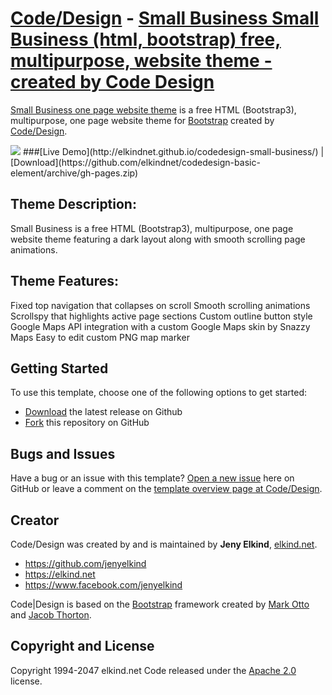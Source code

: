 # [Code/Design](http://http://codedesign.elkind.net/) - [Small Business Small Business (html, bootstrap) free, multipurpose, website theme - created by Code Design](http://codedesign.elkind.net/themes/basicelement/)


[Small Business one page website theme](http://codedesign.elkind.net/themes/basicelement/) is a free HTML (Bootstrap3), multipurpose, one page website theme for [Bootstrap](http://getbootstrap.com/) created by [Code/Design](http://http://codedesign.elkind.net/).

<img src="https://raw.githubusercontent.com/elkindnet/codedesign-small-business/gh-pages/img/screenshot.jpg">
###[Live Demo](http://elkindnet.github.io/codedesign-small-business/)   |   [Download](https://github.com/elkindnet/codedesign-basic-element/archive/gh-pages.zip)

## Theme Description:

Small Business is a free HTML (Bootstrap3), multipurpose, one page website theme featuring a dark layout along with smooth scrolling page animations.

## Theme Features:

Fixed top navigation that collapses on scroll
Smooth scrolling animations
Scrollspy that highlights active page sections
Custom outline button style
Google Maps API integration with a custom Google Maps skin by Snazzy Maps
Easy to edit custom PNG map marker


## Getting Started

To use this template, choose one of the following options to get started:
* [Download](https://github.com/elkindnet/codedesign-basic-element/archive/gh-pages.zip) the latest release on Github
* [Fork](https://github.com/elkindnet/codedesign-basic-element/fork) this repository on GitHub


## Bugs and Issues

Have a bug or an issue with this template? [Open a new issue](https://github.com/elkindnet/codedesign-basic-element/issues) here on GitHub or leave a comment on the [template overview page at Code/Design](http://codedesign.elkind.net/themes/basicelement/).


## Creator

Code/Design was created by and is maintained by **Jeny Elkind**, [elkind.net](http://elkind.net/).

* https://github.com/jenyelkind
* https://elkind.net
* https://www.facebook.com/jenyelkind

Code|Design is based on the [Bootstrap](http://getbootstrap.com/) framework created by [Mark Otto](https://twitter.com/mdo) and [Jacob Thorton](https://twitter.com/fat).


## Copyright and License

Copyright 1994-2047 elkind.net Code released under the [Apache 2.0](https://github.com/elkindnet/codedesign-basic-element/blob/gh-pages/LICENSE) license.
